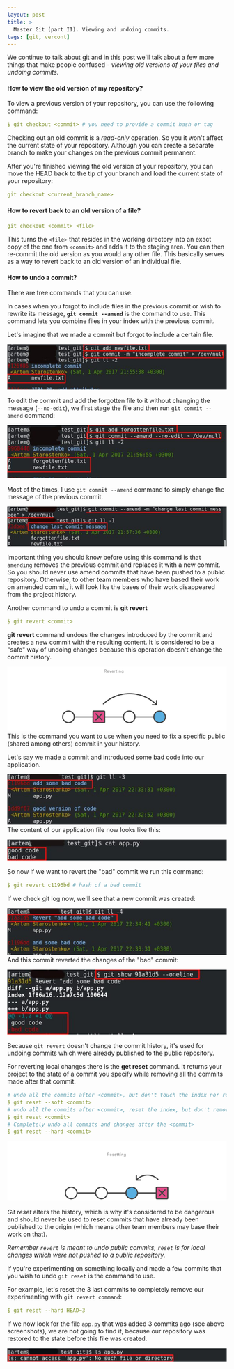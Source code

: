 ```yaml
---
layout: post
title: >
  Master Git (part II). Viewing and undoing commits.
tags: [git, vercont]
---
```

We continue to talk about git and in this post we'll talk about a few more things that make people confused - _viewing old versions of your files and undoing commits._

#### How to view the old version of my repository?
To view a previous version of your repository, you can use the following command:
~~~yml
$ git checkout <commit> # you need to provide a commit hash or tag
~~~
<!--break-->
Checking out an old commit is a _read-only_ operation. So you it won't affect the current state of your repository.  Although you can create a separate branch to make your changes on the previous commit permanent.  

After you're finished viewing the old version of your repository, you can move the HEAD back to the tip of your branch and load the current state of your repository:
~~~yml
git checkout <current_branch_name>
~~~

#### How to revert back to an old version of a file?
~~~yml
git checkout <commit> <file>
~~~
This turns the ```<file>``` that resides in the working directory into an exact copy of the one from ```<commit>``` and adds it to the staging area. You can then re-commit the old version as you would any other file. This basically serves as a way to revert back to an old version of an individual file.


#### How to undo a commit?
There are tree commands that you can use.

In cases when you forgot to include files in the previous commit or wish to rewrite its message, **`git commit --amend`** is the command to use. This command lets you combine files in your index with the previous commit.

Let's imagine that we made a commit but forgot to include a certain file.


![400x200](/public/img/git/git-amend1.jpg)

To edit the commit and add the forgotten file to it without changing the message
(```--no-edit```), we first stage the file and then run ```git commit --amend``` command:


![400x200](/public/img/git/git-amend2.jpg)

Most of the times, I use ```git commit --amend``` command to simply change the message of the previous commit.


![400x200](/public/img/git/git-amend3.jpg)

Important thing you should know before using this command is that ```amending``` removes the previous commit and replaces it with a new commit. So you should never use amend commits that have been pushed to a public repository. Otherwise, to other team members who have based their work on amended commit, it will look like the bases of their work disappeared from the project history.

Another command to undo a commit is **git revert**
~~~yml
$ git revert <commit>
~~~
**git revert** command undoes the changes introduced by the commit and creates a new commit with the resulting content. It is considered to be a "safe" way of undoing changes because this operation doesn't change the commit history.

![400x400](/public/img/git/revert.png)
This is the command you want to use when you need to fix a specific public (shared among others) commit in your history.

Let's say we made a commit and introduced some bad code into our application.

![400x400](/public/img/git/git-log-bad-com.jpg)
The content of our application file now looks like this:

![400x400](/public/img/git/content-after-bad.jpg)

So now if we want to revert the "bad" commit we run this command:
~~~yml
$ git revert c1196bd # hash of a bad commit
~~~
If we check git log now, we'll see that a new commit was created:

![400x400](/public/img/git/git-log-revert.jpg)
And this commit reverted the changes of the "bad" commit:

![400x400](/public/img/git/git-revert-com.jpg)

Because ```git revert``` doesn't change the commit history, it's used for undoing commits which were already published to the public repository.

For reverting local changes there is the **get reset** command. It returns your project to the state of a commit you specify while removing all the commits made after that commit.
~~~yml
# undo all the commits after <commit>, but don't touch the index nor remove the changes made to the repository after the <commit>
$ git reset --soft <commit>
# undo all the commits after <commit>, reset the index, but don't remove the changes made to the repository after the <commit>
$ git reset <commit>
# Completely undo all commits and changes after the <commit>
$ git reset --hard <commit>
~~~
![400x400](/public/img/git/reset.png)

_Git reset_ alters the history, which is why it's considered to be dangerous and should never be used to reset commits that have already been published to the origin (which means other team members may base their work on that).

_Remember ```revert``` is meant to undo public commits, ```reset``` is for local changes which were not pushed to a public repository._

If you're experimenting on something locally and made a few commits that you wish to undo ```git reset``` is the command to use.

For example, let's reset the 3 last commits to completely remove our experimenting with ```git revert command```:
~~~yml
$ git reset --hard HEAD~3
~~~

If we now look for the file ```app.py``` that was added 3 commits ago (see above screenshots), we are not going to find it, because our repository was restored to the state before this file was created.

![400x400](/public/img/git/no-app.jpg)
